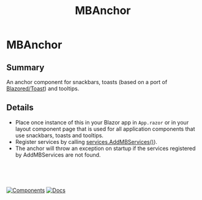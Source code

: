 ﻿---
uid: C.MBAnchor
title: MBAnchor
---
# MBAnchor

## Summary

An anchor component for snackbars, toasts (based on a port of [Blazored/Toast](https://github.com/Blazored/Toast)) and tooltips.

## Details

-  Place once instance of this in your Blazor app in `App.razor` or in your layout component page that is used for all application components that use snackbars, toasts and tooltips.
- Register services by calling [services.AddMBServices()](xref:Material.Blazor.ServiceCollectionExtensions#methods)).
- The anchor will throw an exception on startup if the services registered by AddMBServices are not found.

&nbsp;

&nbsp;

[![Components](https://img.shields.io/static/v1?label=Components&message=Plus&color=red)](xref:A.PlusComponents)
[![Docs](https://img.shields.io/static/v1?label=API%20Documentation&message=MBToastAnchor&color=brightgreen)](xref:Material.Blazor.MBToastAnchor)